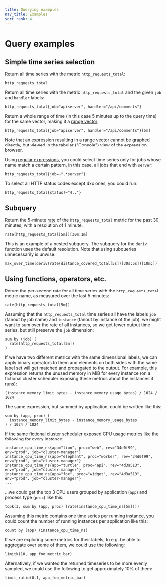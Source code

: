 ```yaml
---
title: Querying examples
nav_title: Examples
sort_rank: 4
---
```


# Query examples

## Simple time series selection

Return all time series with the metric `http_requests_total`:

    http_requests_total

Return all time series with the metric `http_requests_total` and the given
`job` and `handler` labels:

    http_requests_total{job="apiserver", handler="/api/comments"}

Return a whole range of time (in this case 5 minutes up to the query time)
for the same vector, making it a [range vector](../basics/#range-vector-selectors):

    http_requests_total{job="apiserver", handler="/api/comments"}[5m]

Note that an expression resulting in a range vector cannot be graphed directly,
but viewed in the tabular ("Console") view of the expression browser.

Using [regular expressions](./basics.md#regular-expressions), you could select time series only for jobs whose
name match a certain pattern, in this case, all jobs that end with `server`:

    http_requests_total{job=~".*server"}

To select all HTTP status codes except 4xx ones, you could run:

    http_requests_total{status!~"4.."}

## Subquery

Return the 5-minute [rate](./functions.md#rate) of the `http_requests_total` metric for the past 30 minutes, with a resolution of 1 minute.

    rate(http_requests_total[5m])[30m:1m]

This is an example of a nested subquery. The subquery for the `deriv` function uses the default resolution. Note that using subqueries unnecessarily is unwise.

    max_over_time(deriv(rate(distance_covered_total[5s])[30s:5s])[10m:])

## Using functions, operators, etc.

Return the per-second rate for all time series with the `http_requests_total`
metric name, as measured over the last 5 minutes:

    rate(http_requests_total[5m])

Assuming that the `http_requests_total` time series all have the labels `job`
(fanout by job name) and `instance` (fanout by instance of the job), we might
want to sum over the rate of all instances, so we get fewer output time series,
but still preserve the `job` dimension:

    sum by (job) (
      rate(http_requests_total[5m])
    )

If we have two different metrics with the same dimensional labels, we can apply
binary operators to them and elements on both sides with the same label set
will get matched and propagated to the output. For example, this expression
returns the unused memory in MiB for every instance (on a fictional cluster
scheduler exposing these metrics about the instances it runs):

    (instance_memory_limit_bytes - instance_memory_usage_bytes) / 1024 / 1024

The same expression, but summed by application, could be written like this:

    sum by (app, proc) (
      instance_memory_limit_bytes - instance_memory_usage_bytes
    ) / 1024 / 1024

If the same fictional cluster scheduler exposed CPU usage metrics like the
following for every instance:

    instance_cpu_time_ns{app="lion", proc="web", rev="34d0f99", env="prod", job="cluster-manager"}
    instance_cpu_time_ns{app="elephant", proc="worker", rev="34d0f99", env="prod", job="cluster-manager"}
    instance_cpu_time_ns{app="turtle", proc="api", rev="4d3a513", env="prod", job="cluster-manager"}
    instance_cpu_time_ns{app="fox", proc="widget", rev="4d3a513", env="prod", job="cluster-manager"}
    ...

...we could get the top 3 CPU users grouped by application (`app`) and process
type (`proc`) like this:

    topk(3, sum by (app, proc) (rate(instance_cpu_time_ns[5m])))

Assuming this metric contains one time series per running instance, you could
count the number of running instances per application like this:

    count by (app) (instance_cpu_time_ns)

If we are exploring some metrics for their labels, to e.g. be able to aggregate
over some of them, we could use the following:

    limitk(10, app_foo_metric_bar)

Alternatively, if we wanted the returned timeseries to be more evenly sampled,
we could use the following to get approximately 10% of them:

    limit_ratio(0.1, app_foo_metric_bar)
